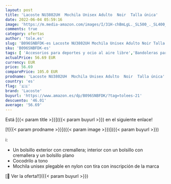 ```yaml
---
layout: post
title: 'Lacoste NU3802UH  Mochila Unisex Adulto  Noir  Talla única'
date: 2022-06-04 05:59:16
image: 'https://m.media-amazon.com/images/I/31H-chBmLgL._SL500_._SL400_.jpg'
comments: true
category: ofertas
author: 'tole.es'
slug: 'B096SNBFDK-es Lacoste NU3802UH Mochila Unisex Adulto Noir Talla única'
sku: 'B096SNBFDK-es'
tags: [ 'Accesorios para deportes y ocio al aire libre','Bandoleras para el gimnasio','Bolsas de gimnasia','Bolsos','Bolsos de hombro para hombre','Bolsos para hombre','Deportes y aire libre','Zapatos y complementos','lacoste','mochila','unisex','🇪🇸', ]
actualPrice: 56.69 EUR
currency: EUR
price: 56.69
comparePrice: 105.0 EUR
prodname: 'Lacoste NU3802UH  Mochila Unisex Adulto  Noir  Talla única'
country: 'es'
flag: '🇪🇸'
brand: 'Lacoste'
buyurl: 'https://www.amazon.es/dp/B096SNBFDK/?tag=tolees-21'
descuento: '46.01'
average: '56.69'
---
```


Está [{{< param title >}}]({{< param buyurl >}}) en el siguiente enlace!

[![{{< param prodname >}}]({{< param image >}})]({{< param buyurl >}})

ℹ️:

- Un bolsillo exterior con cremallera; interior con un bolsillo con cremallera y un bolsillo plano
- Cocodrilo a tono
- Mochila unisex plegable en nylon con tira con inscripción de la marca

[🛒 Ver la oferta!!]({{< param buyurl >}})
